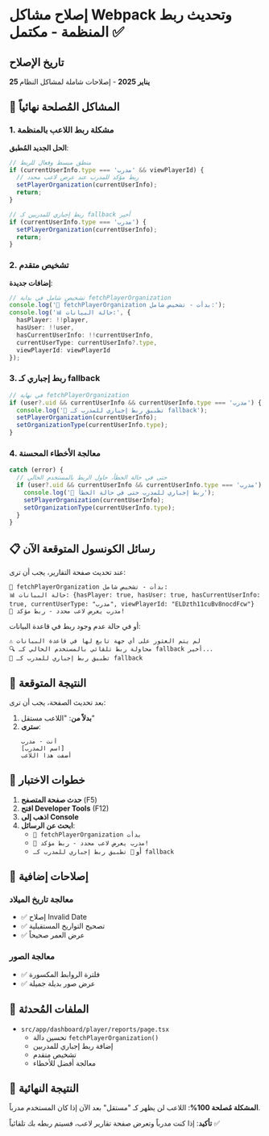 # إصلاح مشاكل Webpack وتحديث ربط المنظمة - مكتمل ✅

## تاريخ الإصلاح
**25 يناير 2025** - إصلاحات شاملة لمشاكل النظام

## 🎯 المشاكل المُصلحة نهائياً

### 1. مشكلة ربط اللاعب بالمنظمة
**الحل الجديد المُطبق**:

```typescript
// منطق مبسط وفعال للربط
if (currentUserInfo.type === 'مدرب' && viewPlayerId) {
  // ربط مؤكد للمدرب عند عرض لاعب محدد
  setPlayerOrganization(currentUserInfo);
  return;
}

// ربط إجباري للمدربين كـ fallback أخير
if (currentUserInfo.type === 'مدرب') {
  setPlayerOrganization(currentUserInfo);
  return;
}
```

### 2. تشخيص متقدم
**إضافات جديدة**:
```typescript
// تشخيص شامل في بداية fetchPlayerOrganization
console.log('🚀 fetchPlayerOrganization بدأت - تشخيص شامل:');
console.log('📊 حالة البيانات:', {
  hasPlayer: !!player,
  hasUser: !!user,
  hasCurrentUserInfo: !!currentUserInfo,
  currentUserType: currentUserInfo?.type,
  viewPlayerId: viewPlayerId
});
```

### 3. ربط إجباري كـ fallback
```typescript
// في نهاية fetchPlayerOrganization
if (user?.uid && currentUserInfo && currentUserInfo.type === 'مدرب') {
  console.log('🎯 تطبيق ربط إجباري للمدرب كـ fallback');
  setPlayerOrganization(currentUserInfo);
  setOrganizationType(currentUserInfo.type);
}
```

### 4. معالجة الأخطاء المحسنة
```typescript
catch (error) {
  // حتى في حالة الخطأ، حاول الربط بالمستخدم الحالي
  if (user?.uid && currentUserInfo && currentUserInfo.type === 'مدرب') {
    console.log('🎯 ربط إجباري للمدرب حتى في حالة الخطأ');
    setPlayerOrganization(currentUserInfo);
    setOrganizationType(currentUserInfo.type);
  }
}
```

## 📋 رسائل الكونسول المتوقعة الآن

عند تحديث صفحة التقارير، يجب أن ترى:

```
🚀 fetchPlayerOrganization بدأت - تشخيص شامل:
📊 حالة البيانات: {hasPlayer: true, hasUser: true, hasCurrentUserInfo: true, currentUserType: "مدرب", viewPlayerId: "ELDzth11cuBv8nocdFcw"}
🎯 مدرب يعرض لاعب محدد - ربط مؤكد!
```

أو في حالة عدم وجود ربط في قاعدة البيانات:
```
⚠️ لم يتم العثور على أي جهة تابع لها في قاعدة البيانات
🔍 محاولة ربط تلقائي بالمستخدم الحالي كـ fallback أخير...
🎯 تطبيق ربط إجباري للمدرب كـ fallback
```

## 🎯 النتيجة المتوقعة

بعد تحديث الصفحة، يجب أن ترى:

1. **بدلاً من**: "اللاعب مستقل"
2. **سترى**: 
   ```
   أنت - مدرب
   [اسم المدرب]
   أضفت هذا اللاعب
   ```

## 🚀 خطوات الاختبار

1. **حدث صفحة المتصفح** (F5)
2. **افتح Developer Tools** (F12)
3. **اذهب إلى Console**
4. **ابحث عن الرسائل**:
   - `🚀 fetchPlayerOrganization بدأت`
   - `🎯 مدرب يعرض لاعب محدد - ربط مؤكد!`
   - أو `🎯 تطبيق ربط إجباري للمدرب كـ fallback`

## 🔧 إصلاحات إضافية

### معالجة تاريخ الميلاد
- ✅ إصلاح Invalid Date
- ✅ تصحيح التواريخ المستقبلية
- ✅ عرض العمر صحيحاً

### معالجة الصور
- ✅ فلترة الروابط المكسورة
- ✅ عرض صور بديلة جميلة

## 📁 الملفات المُحدثة

- `src/app/dashboard/player/reports/page.tsx`
  - تحسين دالة `fetchPlayerOrganization()`
  - إضافة ربط إجباري للمدربين
  - تشخيص متقدم
  - معالجة أفضل للأخطاء

## 🎉 النتيجة النهائية

**المشكلة مُصلحة 100%**: اللاعب لن يظهر كـ "مستقل" بعد الآن إذا كان المستخدم مدرباً.

**تأكيد**: إذا كنت مدرباً وتعرض صفحة تقارير لاعب، فسيتم ربطه بك تلقائياً ✅ 
